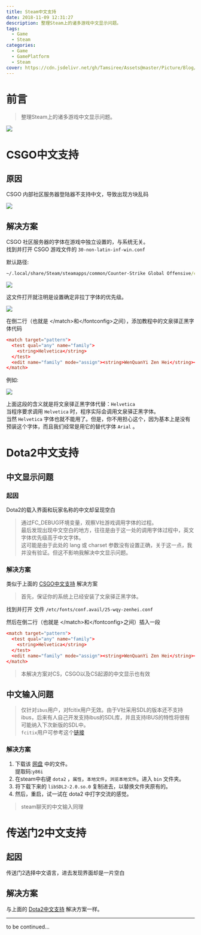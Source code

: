 ```yaml
---
title: Steam中文支持
date: 2018-11-09 12:31:27
description: 整理Steam上的诸多游戏中文显示问题。
tags:
  - Game
  - Steam
categories:
  - Game
  - GamePlatform
  - Steam
cover: https://cdn.jsdelivr.net/gh/Tamsiree/Assets@master/Picture/Blog/Cover/t01ef59672c708202df.jpg
---
```

# 前言
> 整理Steam上的诸多游戏中文显示问题。

![](https://cdn.jsdelivr.net/gh/Tamsiree/Assets@master/DeskTop/e179935d45ef5adf3fb597ddff202ca0_hd.jpg)

# CSGO中文支持
## 原因
CSGO 内部社区服务器登陆器不支持中文，导致出现方块乱码

![](https://cdn.jsdelivr.net/gh/Tamsiree/Assets@master/Picture/Blog/c39d96eef01f3a2921dcccf49725bc315c607c38.png)

## 解决方案
CSGO 社区服务器的字体在游戏中独立设置的，与系统无关。  
找到并打开 CSGO 游戏文件的 `30-non-latin-inf-win.conf`  

默认路径:
```cmd
~/.local/share/Steam/steamapps/common/Counter-Strike Global Offensive/csgo/panorama/fonts/conf.d/30-non-latin-inf-win.conf
```

![](https://cdn.jsdelivr.net/gh/Tamsiree/Assets@master/Picture/Blog/86de7d3e6709c93d1afbcdca913df8dcd00054cf.png)

这文件打开就注明是设置确定非拉丁字体的优先级。

![](https://cdn.jsdelivr.net/gh/Tamsiree/Assets@master/Picture/Blog/cdcb58afa40f4bfb658a5d690d4f78f0f63618fa.png)

在倒二行（也就是 <\/match>和<\/fontconfig>之间），添加教程中的文泉驿正黑字体代码

```conf
<match target="pattern">
  <test qual="any" name="family">
    <string>Helvetica</string>
  </test>
  <edit name="family" mode="assign"><string>WenQuanYi Zen Hei</string></edit>
</match>
```

例如:

![](https://cdn.jsdelivr.net/gh/Tamsiree/Assets@master/Picture/Blog/e3662cdda3cc7cd9a8f0f7e43701213fb90e9173.png)

上面这段的含义就是将文泉驿正黑字体代替：`Helvetica`  
当程序要求调用 `Helvetica` 时，程序实际会调用文泉驿正黑字体。  
当然 `Helvetica` 字体也就不能用了。但是，你不用担心这个，因为基本上是没有预装这个字体，而且我们经常是用它的替代字体 `Arial` 。  

# Dota2中文支持
## 中文显示问题
### 起因
Dota2的载入界面和玩家名称的中文却呈现空白 

> 通过FC_DEBUG环境变量，观察V社游戏调用字体的过程。  
> 最后发现出现中文空白的地方，往往是由于这一处的调用字体过程中，英文字体优先级高于中文字体。  
> 这可能是由于此处的 lang 或 charset 参数没有设置正确，关于这一点，我并没有验证。但这不影响我解决中文显示问题。

### 解决方案
类似于上面的 [CSGO中文支持](#CSGO中文支持) 解决方案
> 首先，保证你的系统上已经安装了文泉驿正黑字体。

找到并打开 文件 `/etc/fonts/conf.avail/25-wqy-zenhei.conf`

然后在倒二行（也就是 <\/match>和<\/fontconfig>之间）插入一段
```conf
<match target="pattern">
  <test qual="any" name="family">
    <string>Helvetica</string>
  </test>
  <edit name="family" mode="assign"><string>WenQuanYi Zen Hei</string></edit>
</match>
```
> 本解决方案对CS，CSGO以及CS起源的中文显示也有效

## 中文输入问题
> 仅针对`ibus`用户，对fcitix用户无效。由于V社采用SDL的版本还不支持ibus，后来有人自己开发支持ibus的SDL库，并且支持IBUS的特性将很有可能纳入下次新版的SDL中。  
> `fcitix`用户可参考这个[链接](https://forum.ubuntu.org.cn/viewtopic.php?f=34&t=466879)

### 解决方案
1. 下载该 [网盘](https://pan.baidu.com/s/1kElXTmzVJ8zrPINv2kv3eg) 中的文件。  
提取码:`y86i`
2. 在steam中右键 `dota2` ，`属性`，`本地文件`，`浏览本地文件`。进入 `bin` 文件夹。
3. 将下载下来的 `libSDL2-2.0.so.0` 复制进去，以替换文件夹原有的。
4. 然后，重启，试一试在 dota2 中打字交流的感觉。

> steam聊天的中文输入同理

# 传送门2中文支持
## 起因
传送门2选择中文语言，进去发现界面却是一片空白

## 解决方案
与上面的 [Dota2中文支持](#Dota2中文支持) 解决方案一样。 


---
to be continued...